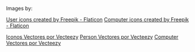 Images by:

<a href="https://www.flaticon.com/free-icons/user" title="user icons">User icons created by Freepik - Flaticon</a>
<a href="https://www.flaticon.com/free-icons/computer" title="computer icons">Computer icons created by Freepik - Flaticon</a>

<a href="https://es.vecteezy.com/vectores-gratis/iconos">Iconos Vectores por Vecteezy</a>
<a href="https://es.vecteezy.com/vectores-gratis/person">Person Vectores por Vecteezy</a>
<a href="https://es.vecteezy.com/vectores-gratis/computer">Computer Vectores por Vecteezy</a>